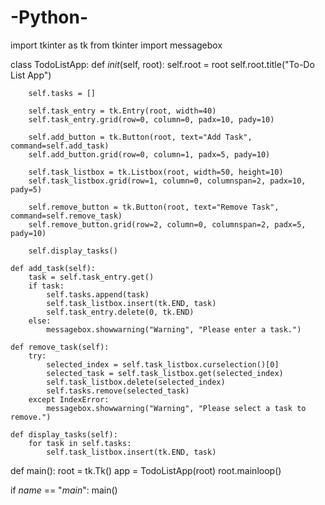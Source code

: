 # -Python-
import tkinter as tk
from tkinter import messagebox

class TodoListApp:
    def _init_(self, root):
        self.root = root
        self.root.title("To-Do List App")

        self.tasks = []

        self.task_entry = tk.Entry(root, width=40)
        self.task_entry.grid(row=0, column=0, padx=10, pady=10)

        self.add_button = tk.Button(root, text="Add Task", command=self.add_task)
        self.add_button.grid(row=0, column=1, padx=5, pady=10)

        self.task_listbox = tk.Listbox(root, width=50, height=10)
        self.task_listbox.grid(row=1, column=0, columnspan=2, padx=10, pady=5)

        self.remove_button = tk.Button(root, text="Remove Task", command=self.remove_task)
        self.remove_button.grid(row=2, column=0, columnspan=2, padx=5, pady=10)

        self.display_tasks()

    def add_task(self):
        task = self.task_entry.get()
        if task:
            self.tasks.append(task)
            self.task_listbox.insert(tk.END, task)
            self.task_entry.delete(0, tk.END)
        else:
            messagebox.showwarning("Warning", "Please enter a task.")

    def remove_task(self):
        try:
            selected_index = self.task_listbox.curselection()[0]
            selected_task = self.task_listbox.get(selected_index)
            self.task_listbox.delete(selected_index)
            self.tasks.remove(selected_task)
        except IndexError:
            messagebox.showwarning("Warning", "Please select a task to remove.")

    def display_tasks(self):
        for task in self.tasks:
            self.task_listbox.insert(tk.END, task)

def main():
    root = tk.Tk()
    app = TodoListApp(root)
    root.mainloop()

if _name_ == "_main_":
    main()
